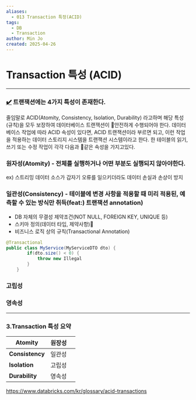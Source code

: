 ```yaml
---
aliases:
  - 013 Transaction 특정(ACID)
tags:
  - DB
  - Transaction
author: Min Jo
created: 2025-04-26
---
```

# Transaction 특성 (ACID) 
---


### [✔️](https://engineerinsight.tistory.com/210#%E2%9C%94%EF%B8%8F%20%EA%B0%9C%EB%85%90-1)  트랜잭션에는 4가지 특성이 존재한다.  

줄임말로 ACID(Atomity, Consistency, Isolation, Durability) 라고하며 해당 특성(규칙)을 
모두 보장하여 데이터베이스 트랜잭션이 안전하게 수행되어야 한다.
데이터베이스 작업에 따라 ACID 속성이 있다면, ACID 트랜잭션이라 부르면 되고, 
이런 작업을 적용하는 데이터 스토리지 시스템을 트랜잭션 시스템이라고 한다.
한 테이블의 읽기, 쓰기 또는 수정 작업이 각각 다음과 같은 속성을 가지고있다.


### 원자성(Atomity) - 전체를 실행하거나 어떤 부분도 실행되지 않아야한다.
ex) 스트리밍 데이터 소스가 갑자기 오류를 일으키더라도 데이터 손실과 손상이 방지 

### 일관성(Consistency) - 테이블에 변경 사항을 적용할 때 미리 적용된, 예측할 수 있는 방식만 취득(feat:) 트랜잭션 annotation) 

- DB 자체의 무결성 제약조건(NOT NULL, FOREIGN KEY, UNIQUE 등)
- 스키마 정의(데이터 타입, 제약사항)
- 비즈니스 로직 상의 규칙(Transactional Annotation)
  

```java 
@Transactional 
public class MyService(MyServiceDTO dto) {
		if(dto.size() < 0) {
			throw new Illegal
		}
	}
```


### 고립성

### 영속성





---

### 3.Transaction 특성 요약 

| **Atomity**     | 원장성 |     |
| --------------- | --- | --- |
| **Consistency** | 일관성 |     |
| **Isolation**   | 고립성 |     |
| **Durability**  | 영속성 |     |


https://www.databricks.com/kr/glossary/acid-transactions
